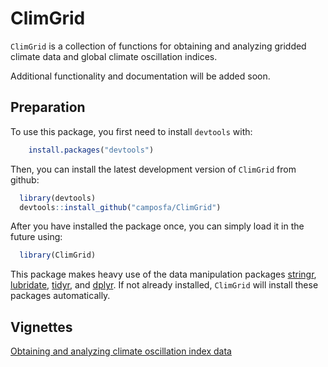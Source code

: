 ClimGrid
========

`ClimGrid` is a collection of functions for obtaining and analyzing gridded climate data and global climate oscillation indices.

Additional functionality and documentation will be added soon.

Preparation
-----------

To use this package, you first need to install `devtools` with:

``` r
    install.packages("devtools")
```

Then, you can install the latest development version of `ClimGrid` from github:

``` r
  library(devtools)
  devtools::install_github("camposfa/ClimGrid")
```

After you have installed the package once, you can simply load it in the future using:

``` r
  library(ClimGrid)
```

This package makes heavy use of the data manipulation packages [stringr](http://cran.r-project.org/package=stringr), [lubridate](http://cran.r-project.org/package=lubridate), [tidyr](http://cran.r-project.org/package=tidyr), and [dplyr](http://cran.r-project.org/package=dplyr). If not already installed, `ClimGrid` will install these packages automatically.

Vignettes
---------

[Obtaining and analyzing climate oscillation index data](Climate.md)
